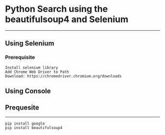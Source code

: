 # Python Search using the beautifulsoup4 and Selenium
---
## Using Selenium
### Prerequisite
```
Install selenium library
Add Chrome Web Driver to Path
Download: https://chromedriver.chromium.org/downloads

```
## Using Console
## Prequesite
---
```
pip install google
pip install beautifulsoup4
```
